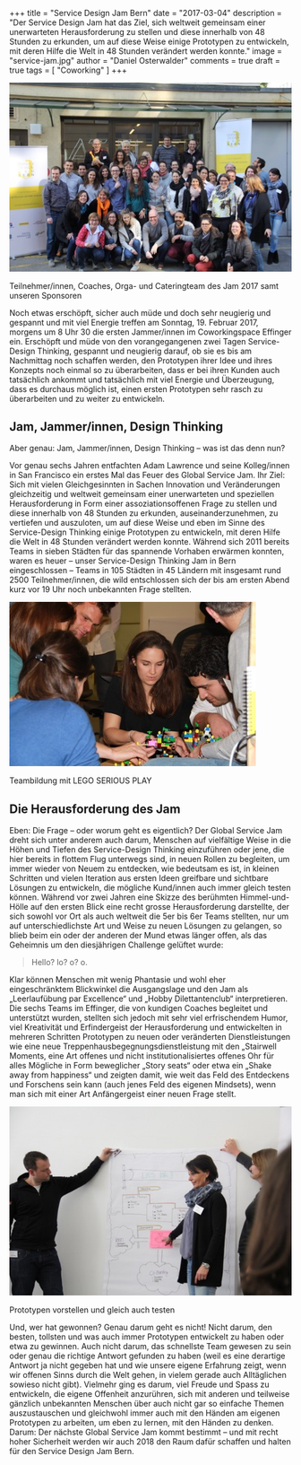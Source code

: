 +++
title = "Service Design Jam Bern"
date = "2017-03-04"
description = "Der Service Design Jam hat das Ziel, sich weltweit gemeinsam einer unerwarteten Herausforderung zu stellen und diese innerhalb von 48 Stunden zu erkunden, um auf diese Weise einige Prototypen zu entwickeln, mit deren Hilfe die Welt in 48 Stunden verändert werden konnte."
image = "service-jam.jpg"
author = "Daniel Osterwalder"
comments = true
draft = true
tags = [ "Coworking" ]
+++

![Service Jam](service-jam.jpg)

<p class="image-caption">
  Teilnehmer/innen, Coaches, Orga- und Cateringteam des Jam 2017 samt unseren Sponsoren
</p>

Noch etwas erschöpft, sicher auch müde und doch sehr neugierig und gespannt und mit viel Energie treffen am Sonntag, 19. Februar 2017, morgens um 8 Uhr 30 die ersten Jammer/innen im Coworkingspace Effinger ein. Erschöpft und müde von den vorangegangenen zwei Tagen Service-Design Thinking, gespannt und neugierig darauf, ob sie es bis am Nachmittag noch schaffen werden, den Prototypen ihrer Idee und ihres Konzepts noch einmal so zu überarbeiten, dass er bei ihren Kunden auch tatsächlich ankommt und tatsächlich mit viel Energie und Überzeugung, dass es durchaus möglich ist, einen ersten Prototypen sehr rasch zu überarbeiten und zu weiter zu entwickeln.

## Jam, Jammer/innen, Design Thinking

Aber genau: Jam, Jammer/innen, Design Thinking – was ist das denn nun?

Vor genau sechs Jahren entfachten Adam Lawrence und seine Kolleg/innen in San Francisco ein erstes Mal das Feuer des Global Service Jam. Ihr Ziel: Sich mit vielen Gleichgesinnten in Sachen Innovation und Veränderungen gleichzeitig und weltweit gemeinsam einer unerwarteten und speziellen Herausforderung in Form einer assoziationsoffenen Frage zu stellen und diese innerhalb von 48 Stunden zu  erkunden, auseinanderzunehmen, zu vertiefen und auszuloten, um auf diese Weise und eben im Sinne des Service-Design Thinking einige Prototypen zu entwickeln, mit deren Hilfe die Welt in 48 Stunden verändert werden konnte. Während sich 2011 bereits Teams in sieben Städten für das spannende Vorhaben erwärmen konnten, waren es heuer – unser Service-Design Thinking Jam in Bern eingeschlossen – Teams in 105 Städten in 45 Ländern mit insgesamt rund 2500 Teilnehmer/innen, die wild entschlossen sich der bis am ersten Abend kurz vor 19 Uhr noch unbekannten Frage stellten.

![LEGO Serious Play](lego-serious-play.jpg)

<p class="image-caption">
  Teambildung mit LEGO SERIOUS PLAY
</p>


## Die Herausforderung des Jam

Eben: Die Frage – oder worum geht es eigentlich? Der Global Service Jam dreht sich unter anderem auch darum, Menschen auf vielfältige Weise in die Höhen und Tiefen des Service-Design Thinking einzuführen oder jene, die hier bereits in flottem Flug unterwegs sind, in neuen Rollen zu begleiten, um immer wieder von Neuem zu entdecken, wie bedeutsam es ist, in kleinen Schritten und vielen Iteration aus ersten Ideen greifbare und sichtbare Lösungen zu entwickeln, die mögliche Kund/innen auch immer gleich testen können.
Während vor zwei Jahren eine Skizze des berühmten Himmel-und-Hölle auf den ersten Blick eine recht grosse Herausforderung darstellte, der sich sowohl vor Ort als auch weltweit die 5er bis 6er Teams stellten, nur um auf unterschiedlichste Art und Weise zu neuen Lösungen zu gelangen, so blieb beim ein oder der anderen der Mund etwas länger offen, als das Geheimnis um den diesjährigen Challenge gelüftet wurde:

> Hello? lo? o? o.

Klar können Menschen mit wenig Phantasie und wohl eher eingeschränktem Blickwinkel die Ausgangslage und den Jam als „Leerlaufübung par Excellence“ und „Hobby Dilettantenclub“ interpretieren. Die sechs Teams im Effinger, die von kundigen Coaches begleitet und unterstützt wurden, stellten sich jedoch mit sehr viel erfrischendem Humor, viel Kreativität und Erfindergeist der Herausforderung und entwickelten in mehreren Schritten Prototypen zu neuen oder veränderten Dienstleistungen wie eine neue Treppenhausbegegnungsdienstleistung mit den „Stairwell Moments, eine Art offenes und nicht institutionalisiertes offenes Ohr für alles Mögliche in Form beweglicher „Story seats“ oder etwa ein „Shake away from happiness“ und zeigten damit, wie weit das Feld des Entdeckens und Forschens sein kann (auch jenes Feld des eigenen Mindsets), wenn man sich mit einer Art Anfängergeist einer neuen Frage stellt.

![Prototypen Testen](prototypen-testen.jpg)

<p class="image-caption">
  Prototypen vorstellen und gleich auch testen
</p>


Und, wer hat gewonnen? Genau darum geht es nicht! Nicht darum, den besten, tollsten und was auch immer Prototypen entwickelt zu haben oder etwa zu gewinnen. Auch nicht darum, das schnellste Team gewesen zu sein oder genau die richtige Antwort gefunden zu haben (weil es eine derartige Antwort ja nicht gegeben hat und wie unsere eigene Erfahrung zeigt, wenn wir offenen Sinns durch die Welt gehen, in vielem gerade auch Alltäglichen sowieso nicht gibt). Vielmehr ging es darum, viel Freude und Spass zu entwickeln, die eigene Offenheit anzurühren, sich mit anderen und teilweise gänzlich unbekannten Menschen über auch nicht gar so einfache Themen auszustauschen und gleichwohl immer auch mit den Händen am eigenen Prototypen zu arbeiten, um eben zu lernen, mit den Händen zu denken. Darum: Der nächste Global Service Jam kommt bestimmt – und mit recht hoher Sicherheit werden wir auch 2018 den Raum dafür schaffen und halten für den Service Design Jam Bern.
